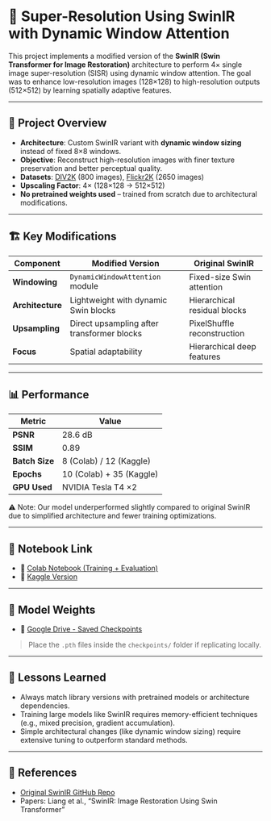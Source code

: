 # 🧠 Super-Resolution Using SwinIR with Dynamic Window Attention

This project implements a modified version of the **SwinIR (Swin Transformer for Image Restoration)** architecture to perform 4× single image super-resolution (SISR) using dynamic window attention. The goal was to enhance low-resolution images (128×128) to high-resolution outputs (512×512) by learning spatially adaptive features.

---

## 🚀 Project Overview

- **Architecture**: Custom SwinIR variant with **dynamic window sizing** instead of fixed 8×8 windows.
- **Objective**: Reconstruct high-resolution images with finer texture preservation and better perceptual quality.
- **Datasets**: [DIV2K](https://data.vision.ee.ethz.ch/cvl/DIV2K/) (800 images), [Flickr2K](https://cv.snu.ac.kr/research/Flickr2K/) (2650 images)
- **Upscaling Factor**: 4× (128×128 → 512×512)
- **No pretrained weights used** – trained from scratch due to architectural modifications.

---

## 🏗️ Key Modifications

| Component             | Modified Version                          | Original SwinIR               |
|----------------------|-------------------------------------------|-------------------------------|
| **Windowing**         | `DynamicWindowAttention` module            | Fixed-size Swin attention     |
| **Architecture**      | Lightweight with dynamic Swin blocks      | Hierarchical residual blocks  |
| **Upsampling**        | Direct upsampling after transformer blocks| PixelShuffle reconstruction   |
| **Focus**             | Spatial adaptability                      | Hierarchical deep features    |

---

## 📊 Performance

| Metric       | Value         |
|--------------|---------------|
| **PSNR**     | 28.6 dB       |
| **SSIM**     | 0.89          |
| **Batch Size** | 8 (Colab) / 12 (Kaggle) |
| **Epochs**   | 10 (Colab) + 35 (Kaggle) |
| **GPU Used** | NVIDIA Tesla T4 ×2      |

⚠️ Note: Our model underperformed slightly compared to original SwinIR due to simplified architecture and fewer training optimizations.

---

## 📓 Notebook Link

- 🔗 [Colab Notebook (Training + Evaluation)](https://colab.research.google.com/drive/1gSMlOKq1DgLb6HRgBuG8KNm5fGBVZAHE)
- 🔗 [Kaggle Version](https://www.kaggle.com/code/alonelosser15/dl-swinir-scratch-to45)

---

## 💾 Model Weights

- 🔗 [Google Drive - Saved Checkpoints](https://drive.google.com/drive/folders/1LdHl1Yua6KDehIB004NdeiJm-npF4n_D?usp=drive_link)

> Place the `.pth` files inside the `checkpoints/` folder if replicating locally.

---

## 🧠 Lessons Learned

- Always match library versions with pretrained models or architecture dependencies.
- Training large models like SwinIR requires memory-efficient techniques (e.g., mixed precision, gradient accumulation).
- Simple architectural changes (like dynamic window sizing) require extensive tuning to outperform standard methods.

---

## 📌 References

- [Original SwinIR GitHub Repo](https://github.com/JingyunLiang/SwinIR)
- Papers: Liang et al., “SwinIR: Image Restoration Using Swin Transformer”
